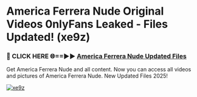 # America Ferrera Nude Original Videos 0nlyFans Leaked - Files Updated! (xe9z)

<h3>🔴 CLICK HERE 🌐==►► <a href="https://tinyurl.com/4mcuefdz" rel="nofollow">America Ferrera Nude Updated Files</a></h3>

Get America Ferrera Nude and all content. Now you can access all videos and pictures of America Ferrera Nude. New Updated Files 2025!

[![xe9z](https://i.imgur.com/StAQSOY.gif)](https://tinyurl.com/4mcuefdz)
